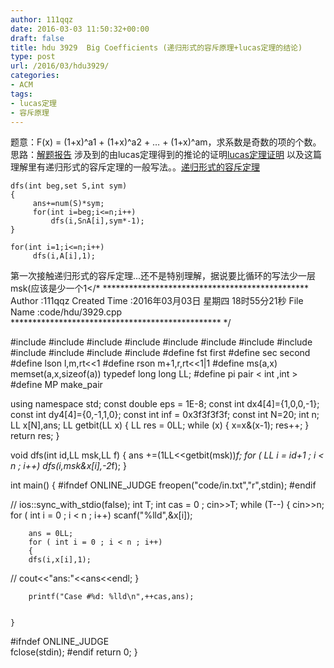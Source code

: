 ```yaml
---
author: 111qqz
date: 2016-03-03 11:50:32+00:00
draft: false
title: hdu 3929  Big Coefficients (递归形式的容斥原理+lucas定理的结论)
type: post
url: /2016/03/hdu3929/
categories:
- ACM
tags:
- lucas定理
- 容斥原理
---
```


题意：F(x) = (1+x)^a1 + (1+x)^a2 + … + (1+x)^am，求系数是奇数的项的个数。
思路：[解题报告](http://blog.csdn.net/qian99/article/details/22692443)  涉及到的由lucas定理得到的推论的证明[lucas定理证明](http://blog.csdn.net/qian99/article/details/22691571) 以及这篇理解里有递归形式的容斥定理的一般写法。。[递归形式的容斥定理](http://www.acmerblog.com/hdu-3929-big-coefficients-6931.html)

 

    
    
    
    
    dfs(int beg,set S,int sym)
    {
         ans+=num(S)*sym;
         for(int i=beg;i<=n;i++)
             dfs(i,S∩A[i],sym*-1);
    }
    
    for(int i=1;i<=n;i++)
         dfs(i,A[i],1);




第一次接触递归形式的容斥定理...还不是特别理解，据说要比循环的写法少一层msk(应该是少一个1</* ***********************************************
Author :111qqz
Created Time :2016年03月03日 星期四 18时55分21秒
File Name :code/hdu/3929.cpp
************************************************ */

#include <cstdio>
#include <cstring>
#include <iostream>
#include <algorithm>
#include <vector>
#include <queue>
#include <set>
#include <map>
#include <string>
#include <cmath>
#include <cstdlib>
#include <ctime>
#define fst first
#define sec second
#define lson l,m,rt<<1
#define rson m+1,r,rt<<1|1
#define ms(a,x) memset(a,x,sizeof(a))
typedef long long LL;
#define pi pair < int ,int >
#define MP make_pair

using namespace std;
const double eps = 1E-8;
const int dx4[4]={1,0,0,-1};
const int dy4[4]={0,-1,1,0};
const int inf = 0x3f3f3f3f;
const int N=20;
int n;
LL x[N],ans;
LL getbit(LL x)
{
    LL res = 0LL;
    while (x)
    {
	x=x&(x-1);
	res++;
    }
    return res;
}

void dfs(int id,LL msk,LL f)
{
    ans +=(1LL<<getbit(msk))*f;
    for ( LL i = id+1 ; i < n ; i++)
	dfs(i,msk&x[i],-2*f);
}

int main()
{
	#ifndef  ONLINE_JUDGE 
	freopen("code/in.txt","r",stdin);
  #endif

//	ios::sync_with_stdio(false);
	int T;
	int cas = 0 ;
	cin>>T;
	while (T--)
	{
	    cin>>n;
	    for ( int i =  0  ; i < n ; i++) scanf("%lld",&x[i]);

	    ans = 0LL;
	    for ( int i = 0 ; i < n ; i++)
	    {
		dfs(i,x[i],1);
//		cout<<"ans:"<<ans<<endl;
	    }

	    printf("Case #%d: %lld\n",++cas,ans);
	    

	}


  #ifndef ONLINE_JUDGE  
  fclose(stdin);
  #endif
    return 0;
}




